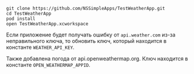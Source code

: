 ```
git clone https://github.com/NSSimpleApps/TestWeatherApp.git
cd TestWeatherApp
pod install
open TestWeatherApp.xcworkspace
```

Если приложение будет получать ошибку от `api.weather.com` из-за неправильного ключа,
то обновить ключ, который находится в константе `WEATHER_API_KEY`.

Также добавлена погода от api.openweathermap.org. Ключ находится в константе `OPEN_WEATHERMAP_APPID`.
